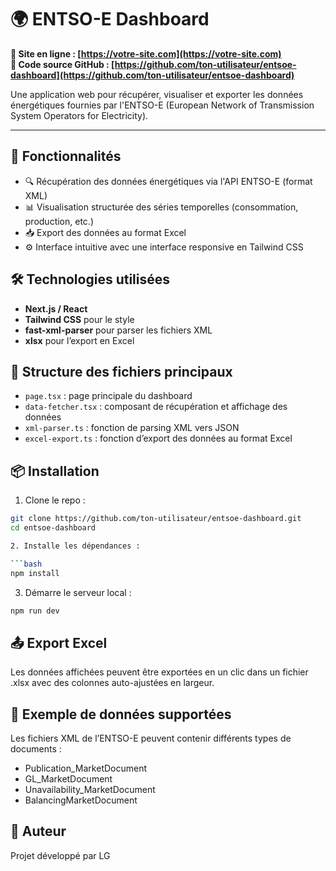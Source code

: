 # 🌍 ENTSO-E Dashboard

**🔗 Site en ligne : [https://votre-site.com](https://votre-site.com)**  
**🔗 Code source GitHub : [https://github.com/ton-utilisateur/entsoe-dashboard](https://github.com/ton-utilisateur/entsoe-dashboard)**

Une application web pour récupérer, visualiser et exporter les données énergétiques fournies par l'ENTSO-E (European Network of Transmission System Operators for Electricity).

---

## 🚀 Fonctionnalités

- 🔍 Récupération des données énergétiques via l'API ENTSO-E (format XML)
- 📊 Visualisation structurée des séries temporelles (consommation, production, etc.)
- 📥 Export des données au format Excel
- ⚙️ Interface intuitive avec une interface responsive en Tailwind CSS

## 🛠️ Technologies utilisées

- **Next.js / React**
- **Tailwind CSS** pour le style
- **fast-xml-parser** pour parser les fichiers XML
- **xlsx** pour l’export en Excel

## 📁 Structure des fichiers principaux

- `page.tsx` : page principale du dashboard
- `data-fetcher.tsx` : composant de récupération et affichage des données
- `xml-parser.ts` : fonction de parsing XML vers JSON
- `excel-export.ts` : fonction d’export des données au format Excel

## 📦 Installation

1. Clone le repo :

````bash
git clone https://github.com/ton-utilisateur/entsoe-dashboard.git
cd entsoe-dashboard

2. Installe les dépendances :

```bash
npm install
````

3. Démarre le serveur local :

```bash
npm run dev
```

## 📤 Export Excel

Les données affichées peuvent être exportées en un clic dans un fichier .xlsx avec des colonnes auto-ajustées en largeur.

## 🧪 Exemple de données supportées

Les fichiers XML de l’ENTSO-E peuvent contenir différents types de documents :

- Publication_MarketDocument
- GL_MarketDocument
- Unavailability_MarketDocument
- BalancingMarketDocument

## 👤 Auteur

Projet développé par LG

